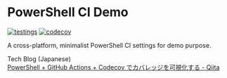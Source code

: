 # PowerShell CI Demo

[![testings](https://github.com/nimzo6689/pwsh-ci-demo/actions/workflows/ci.yml/badge.svg)](https://github.com/nimzo6689/pwsh-ci-demo/actions/workflows/ci.yml)
[![codecov](https://codecov.io/gh/nimzo6689/pwsh-ci-demo/branch/main/graph/badge.svg?token=YS5GOOBERA)](https://codecov.io/gh/nimzo6689/pwsh-ci-demo)

A cross-platform, minimalist PowerShell CI settings for demo purpose.

Tech Blog (Japanese)  
[PowerShell + GitHub Actions + Codecov でカバレッジを可視化する - Qiita](https://qiita.com/nimzo6689/items/34d99f2814bc9a84fe87)  
